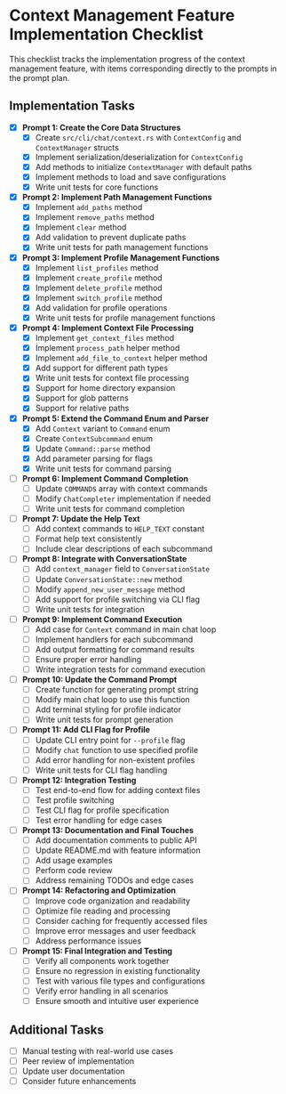 # Context Management Feature Implementation Checklist

This checklist tracks the implementation progress of the context management feature, with items corresponding directly to the prompts in the prompt plan.

## Implementation Tasks

- [x] **Prompt 1: Create the Core Data Structures**
  - [x] Create `src/cli/chat/context.rs` with `ContextConfig` and `ContextManager` structs
  - [x] Implement serialization/deserialization for `ContextConfig`
  - [x] Add methods to initialize `ContextManager` with default paths
  - [x] Implement methods to load and save configurations
  - [x] Write unit tests for core functions

- [x] **Prompt 2: Implement Path Management Functions**
  - [x] Implement `add_paths` method
  - [x] Implement `remove_paths` method
  - [x] Implement `clear` method
  - [x] Add validation to prevent duplicate paths
  - [x] Write unit tests for path management functions

- [x] **Prompt 3: Implement Profile Management Functions**
  - [x] Implement `list_profiles` method
  - [x] Implement `create_profile` method
  - [x] Implement `delete_profile` method
  - [x] Implement `switch_profile` method
  - [x] Add validation for profile operations
  - [x] Write unit tests for profile management functions

- [x] **Prompt 4: Implement Context File Processing**
  - [x] Implement `get_context_files` method
  - [x] Implement `process_path` helper method
  - [x] Implement `add_file_to_context` helper method
  - [x] Add support for different path types
  - [x] Write unit tests for context file processing
  - [x] Support for home directory expansion
  - [x] Support for glob patterns
  - [x] Support for relative paths

- [x] **Prompt 5: Extend the Command Enum and Parser**
  - [x] Add `Context` variant to `Command` enum
  - [x] Create `ContextSubcommand` enum
  - [x] Update `Command::parse` method
  - [x] Add parameter parsing for flags
  - [x] Write unit tests for command parsing

- [ ] **Prompt 6: Implement Command Completion**
  - [ ] Update `COMMANDS` array with context commands
  - [ ] Modify `ChatCompleter` implementation if needed
  - [ ] Write unit tests for command completion

- [ ] **Prompt 7: Update the Help Text**
  - [ ] Add context commands to `HELP_TEXT` constant
  - [ ] Format help text consistently
  - [ ] Include clear descriptions of each subcommand

- [ ] **Prompt 8: Integrate with ConversationState**
  - [ ] Add `context_manager` field to `ConversationState`
  - [ ] Update `ConversationState::new` method
  - [ ] Modify `append_new_user_message` method
  - [ ] Add support for profile switching via CLI flag
  - [ ] Write unit tests for integration

- [ ] **Prompt 9: Implement Command Execution**
  - [ ] Add case for `Context` command in main chat loop
  - [ ] Implement handlers for each subcommand
  - [ ] Add output formatting for command results
  - [ ] Ensure proper error handling
  - [ ] Write integration tests for command execution

- [ ] **Prompt 10: Update the Command Prompt**
  - [ ] Create function for generating prompt string
  - [ ] Modify main chat loop to use this function
  - [ ] Add terminal styling for profile indicator
  - [ ] Write unit tests for prompt generation

- [ ] **Prompt 11: Add CLI Flag for Profile**
  - [ ] Update CLI entry point for `--profile` flag
  - [ ] Modify `chat` function to use specified profile
  - [ ] Add error handling for non-existent profiles
  - [ ] Write unit tests for CLI flag handling

- [ ] **Prompt 12: Integration Testing**
  - [ ] Test end-to-end flow for adding context files
  - [ ] Test profile switching
  - [ ] Test CLI flag for profile specification
  - [ ] Test error handling for edge cases

- [ ] **Prompt 13: Documentation and Final Touches**
  - [ ] Add documentation comments to public API
  - [ ] Update README.md with feature information
  - [ ] Add usage examples
  - [ ] Perform code review
  - [ ] Address remaining TODOs and edge cases

- [ ] **Prompt 14: Refactoring and Optimization**
  - [ ] Improve code organization and readability
  - [ ] Optimize file reading and processing
  - [ ] Consider caching for frequently accessed files
  - [ ] Improve error messages and user feedback
  - [ ] Address performance issues

- [ ] **Prompt 15: Final Integration and Testing**
  - [ ] Verify all components work together
  - [ ] Ensure no regression in existing functionality
  - [ ] Test with various file types and configurations
  - [ ] Verify error handling in all scenarios
  - [ ] Ensure smooth and intuitive user experience

## Additional Tasks

- [ ] Manual testing with real-world use cases
- [ ] Peer review of implementation
- [ ] Update user documentation
- [ ] Consider future enhancements
